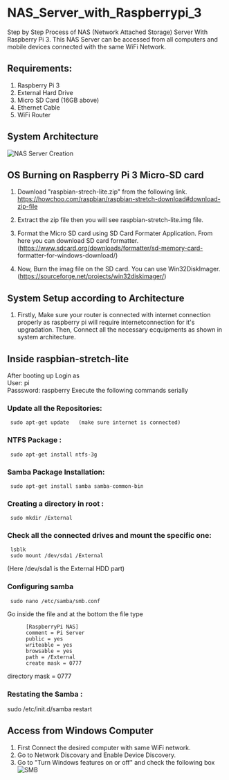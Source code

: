 # NAS_Server_with_Raspberrypi_3
Step by Step Process of NAS (Network Attached Storage) Server With Raspberry Pi 3.
This NAS Server can be accessed from all computers and mobile devices connected with the same WiFi Network.

## Requirements:
1. Raspberry Pi 3
2. External Hard Drive
3. Micro SD Card (16GB above)
4. Ethernet Cable
5. WiFi Router

## System Architecture
![NAS Server Creation](https://user-images.githubusercontent.com/28311232/236661027-b13baeed-c699-426f-836e-fbfa2fd419f7.png)


## OS Burning on Raspberry Pi 3 Micro-SD card

1.   Download "raspbian-strech-lite.zip" from the following link.   
     https://howchoo.com/raspbian/raspbian-stretch-download#download-zip-file
     
2.   Extract the zip file then you will see  raspbian-stretch-lite.img  file.

3.   Format the Micro SD card using SD Card Formater Application. From here you can download SD card formatter.
     (https://www.sdcard.org/downloads/formatter/sd-memory-card-  formatter-for-windows-download/)
     
4.   Now, Burn the imag file on the SD card. You can use Win32DiskImager. (https://sourceforge.net/projects/win32diskimager/)


## System Setup according to Architecture

1.  Firstly, Make sure your router is connected with internet connection properly as raspberry pi will require internetconnection for it's upgradation. 
    Then, Connect all the necessary ecquipments as shown in system architecture.
    

##  Inside raspbian-stretch-lite 

After booting up Login  as  
     User:  pi  
     Passsword: raspberry
Execute the following commands serially 

### Update all the Repositories:
     sudo apt-get update   (make sure internet is connected)

### NTFS Package :
     sudo apt-get install ntfs-3g

### Samba Package Installation:
     sudo apt-get install samba samba-common-bin


### Creating a directory in root :
     sudo mkdir /External

### Check all the connected drives and mount the specific one:
     lsblk
     sudo mount /dev/sda1 /External    
(Here /dev/sda1 is the External HDD part)

### Configuring samba 
     sudo nano /etc/samba/smb.conf
 
Go inside the file and at the bottom the file type 


          [RaspberryPi NAS]
          comment = Pi Server
          public = yes
          writeable = yes
          browsable = yes
          path = /External
          create mask = 0777
directory mask = 0777
     
### Restating the Samba :
sudo /etc/init.d/samba restart


## Access from Windows Computer

1. First Connect the desired computer with same WiFi network.
2. Go to Network Discovary and Enable Device Discovery.
3. Go to  "Turn Windows features on or off" and check the following box
![SMB](https://user-images.githubusercontent.com/28311232/236664246-fe01249e-74be-45d1-bc55-7a79c4b73647.png)


